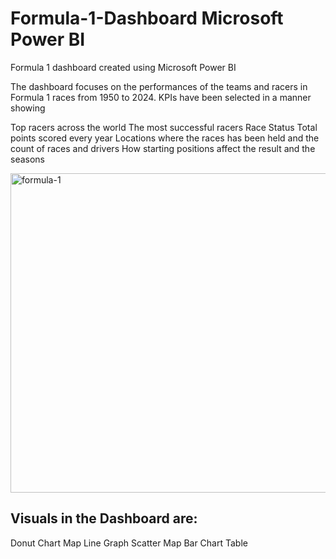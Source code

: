 # Formula-1-Dashboard Microsoft Power BI
Formula 1 dashboard created using Microsoft Power BI

The dashboard focuses on the performances of the teams and racers in Formula 1 races from 1950 to 2024. KPIs have been selected in a manner showing

Top racers across the world
The most successful racers
Race Status
Total points scored every year
Locations where the races has been held and the count of races and drivers
How starting positions affect the result and the seasons

<img width="511" alt="formula-1" src="https://github.com/user-attachments/assets/56bc700f-31d5-481a-b026-84c22af34fa4">

## Visuals in the Dashboard are:

Donut Chart
Map
Line Graph
Scatter Map
Bar Chart
Table

